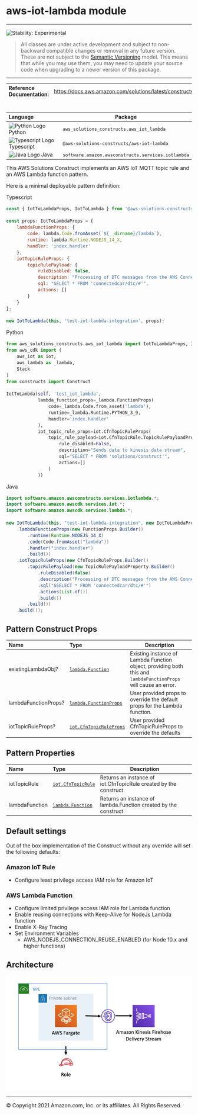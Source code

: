 # aws-iot-lambda module
<!--BEGIN STABILITY BANNER-->

---

![Stability: Experimental](https://img.shields.io/badge/stability-Experimental-important.svg?style=for-the-badge)

> All classes are under active development and subject to non-backward compatible changes or removal in any
> future version. These are not subject to the [Semantic Versioning](https://semver.org/) model.
> This means that while you may use them, you may need to update your source code when upgrading to a newer version of this package.

---
<!--END STABILITY BANNER-->

| **Reference Documentation**:| <span style="font-weight: normal">https://docs.aws.amazon.com/solutions/latest/constructs/</span>|
|:-------------|:-------------|
<div style="height:8px"></div>

| **Language**     | **Package**        |
|:-------------|-----------------|
|![Python Logo](https://docs.aws.amazon.com/cdk/api/latest/img/python32.png) Python|`aws_solutions_constructs.aws_iot_lambda`|
|![Typescript Logo](https://docs.aws.amazon.com/cdk/api/latest/img/typescript32.png) Typescript|`@aws-solutions-constructs/aws-iot-lambda`|
|![Java Logo](https://docs.aws.amazon.com/cdk/api/latest/img/java32.png) Java|`software.amazon.awsconstructs.services.iotlambda`|

This AWS Solutions Construct implements an AWS IoT MQTT topic rule and an AWS Lambda function pattern.

Here is a minimal deployable pattern definition:

Typescript
``` javascript
const { IotToLambdaProps, IotToLambda } from '@aws-solutions-constructs/aws-iot-lambda';

const props: IotToLambdaProps = {
    lambdaFunctionProps: {
        code: lambda.Code.fromAsset(`${__dirname}/lambda`),
        runtime: lambda.Runtime.NODEJS_14_X,
        handler: 'index.handler'
    },
    iotTopicRuleProps: {
        topicRulePayload: {
            ruleDisabled: false,
            description: "Processing of DTC messages from the AWS Connected Vehicle Solution.",
            sql: "SELECT * FROM 'connectedcar/dtc/#'",
            actions: []
        }
    }
};

new IotToLambda(this, 'test-iot-lambda-integration', props);
```

Python
``` python
from aws_solutions_constructs.aws_iot_lambda import IotToLambdaProps, IotToLambda
from aws_cdk import (
    aws_iot as iot,
    aws_lambda as _lambda,
    Stack
)
from constructs import Construct

IotToLambda(self, 'test_iot_lambda',
            lambda_function_props=_lambda.FunctionProps(
                code=_lambda.Code.from_asset('lambda'),
                runtime=_lambda.Runtime.PYTHON_3_9,
                handler='index.handler'
            ),
            iot_topic_rule_props=iot.CfnTopicRuleProps(
                topic_rule_payload=iot.CfnTopicRule.TopicRulePayloadProperty(
                    rule_disabled=False,
                    description="Sends data to kinesis data stream",
                    sql="SELECT * FROM 'solutions/construct'",
                    actions=[]
                )
            ))
```

Java
``` java
import software.amazon.awsconstructs.services.iotlambda.*;
import software.amazon.awscdk.services.iot.*;
import software.amazon.awscdk.services.lambda.*;

new IotToLambda(this, "test-iot-lambda-integration", new IotToLambdaProps.Builder()
    .lambdaFunctionProps(new FunctionProps.Builder()
        .runtime(Runtime.NODEJS_14_X)
        .code(Code.fromAsset("lambda"))
        .handler("index.handler")
        .build())
    .iotTopicRuleProps(new CfnTopicRuleProps.Builder()
        .topicRulePayload(new TopicRulePayloadProperty.Builder()
            .ruleDisabled(false)
            .description("Processing of DTC messages from the AWS Connected Vehicle Solution.")
            .sql("SSELECT * FROM 'connectedcar/dtc/#'")
            .actions(List.of())
            .build())
        .build())
    .build());
```
## Pattern Construct Props

| **Name**     | **Type**        | **Description** |
|:-------------|:----------------|-----------------|
|existingLambdaObj?|[`lambda.Function`](https://docs.aws.amazon.com/cdk/api/latest/docs/@aws-cdk_aws-lambda.Function.html)|Existing instance of Lambda Function object, providing both this and `lambdaFunctionProps` will cause an error.|
|lambdaFunctionProps?|[`lambda.FunctionProps`](https://docs.aws.amazon.com/cdk/api/latest/docs/@aws-cdk_aws-lambda.FunctionProps.html)|User provided props to override the default props for the Lambda function.|
|iotTopicRuleProps?|[`iot.CfnTopicRuleProps`](https://docs.aws.amazon.com/cdk/api/latest/docs/@aws-cdk_aws-iot.CfnTopicRuleProps.html)|User provided CfnTopicRuleProps to override the defaults|

## Pattern Properties

| **Name**     | **Type**        | **Description** |
|:-------------|:----------------|-----------------|
|iotTopicRule|[`iot.CfnTopicRule`](https://docs.aws.amazon.com/cdk/api/latest/docs/@aws-cdk_aws-iot.CfnTopicRule.html)|Returns an instance of iot.CfnTopicRule created by the construct|
|lambdaFunction|[`lambda.Function`](https://docs.aws.amazon.com/cdk/api/latest/docs/@aws-cdk_aws-lambda.Function.html)|Returns an instance of lambda.Function created by the construct|

## Default settings

Out of the box implementation of the Construct without any override will set the following defaults:

### Amazon IoT Rule
* Configure least privilege access IAM role for Amazon IoT

### AWS Lambda Function
* Configure limited privilege access IAM role for Lambda function
* Enable reusing connections with Keep-Alive for NodeJs Lambda function
* Enable X-Ray Tracing
* Set Environment Variables
  * AWS_NODEJS_CONNECTION_REUSE_ENABLED (for Node 10.x and higher functions)

## Architecture
![Architecture Diagram](architecture.png)

***
&copy; Copyright 2021 Amazon.com, Inc. or its affiliates. All Rights Reserved.